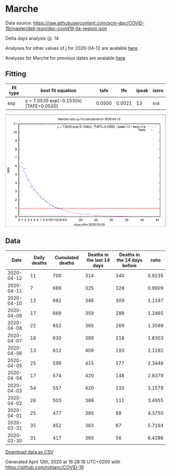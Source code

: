 # Marche

Data source: https://raw.githubusercontent.com/pcm-dpc/COVID-19/master/dati-json/dpc-covid19-ita-regioni.json

Delta days analysis (j): 14

Analyses for other values of j for 2020-04-12 are avalable [here](../README.md)

Analyses for Marche for previous dates are avalable [here](../../README.md)

## Fitting 
|fit type|best fit equation|tafe|tfe|ipeak|izero|
|-------|-----|--------|------|---|---|
|exp|y = 7.0535 exp(-0.1530x)  [TAFE=0.0500]|0.0500|0.0021|13|n/a|

![Plot](COVID-19_marche_j14_2020-04-12.png)

## Data
|Date|Daily deaths|Cumulated deaths|Deaths in the last 14 days|Deaths in the 14 days before|ratio|
|----|----------|-----------|-------|--------------------|-----|
|2020-04-12|11|700|314|340|0.9235|
|2020-04-11|7|689|325|328|0.9909|
|2020-04-10|13|682|346|309|1.1197|
|2020-04-09|17|669|359|288|1.2465|
|2020-04-08|22|652|365|269|1.3569|
|2020-04-07|18|630|399|218|1.8303|
|2020-04-06|13|612|409|193|2.1192|
|2020-04-05|25|599|415|177|2.3446|
|2020-04-04|17|574|420|148|2.8378|
|2020-04-03|54|557|420|133|3.1579|
|2020-04-02|26|503|388|111|3.4955|
|2020-04-01|25|477|385|88|4.3750|
|2020-03-31|35|452|383|67|5.7164|
|2020-03-30|31|417|360|56|6.4286|

[Download data as CSV](COVID-19_marche_j14_2020-04-12.csv)

Generated April 12th, 2020 at 16:28:18 UTC+0200 with https://github.com/robianc/COVID-19
